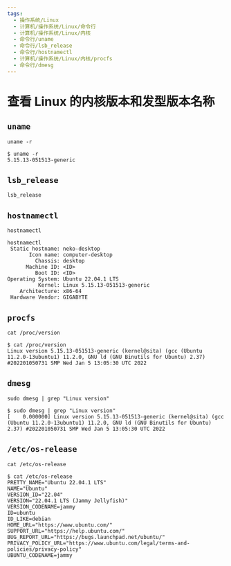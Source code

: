 ```yaml
---
tags:
  - 操作系统/Linux
  - 计算机/操作系统/Linux/命令行
  - 计算机/操作系统/Linux/内核
  - 命令行/uname
  - 命令行/lsb_release
  - 命令行/hostnamectl
  - 计算机/操作系统/Linux/内核/procfs
  - 命令行/dmesg
---
```

# 查看 Linux 的内核版本和发型版本名称

## `uname`

```shell
uname -r
```

```shell
$ uname -r
5.15.13-051513-generic
```

## `lsb_release`

```shell
lsb_release
```

## `hostnamectl`

```shell
hostnamectl
```

```shell
hostnamectl
 Static hostname: neko-desktop
       Icon name: computer-desktop
         Chassis: desktop
      Machine ID: <ID>
         Boot ID: <ID>
Operating System: Ubuntu 22.04.1 LTS
          Kernel: Linux 5.15.13-051513-generic
    Architecture: x86-64
 Hardware Vendor: GIGABYTE
```

## `procfs`

```shell
cat /proc/version
```

```shell
$ cat /proc/version
Linux version 5.15.13-051513-generic (kernel@sita) (gcc (Ubuntu 11.2.0-13ubuntu1) 11.2.0, GNU ld (GNU Binutils for Ubuntu) 2.37) #202201050731 SMP Wed Jan 5 13:05:30 UTC 2022
```

## `dmesg`

```shell
sudo dmesg | grep "Linux version"
```

```shell
$ sudo dmesg | grep "Linux version"
[    0.000000] Linux version 5.15.13-051513-generic (kernel@sita) (gcc (Ubuntu 11.2.0-13ubuntu1) 11.2.0, GNU ld (GNU Binutils for Ubuntu) 2.37) #202201050731 SMP Wed Jan 5 13:05:30 UTC 2022
```

## `/etc/os-release`

```shell
cat /etc/os-release
```

```shell
$ cat /etc/os-release
PRETTY_NAME="Ubuntu 22.04.1 LTS"
NAME="Ubuntu"
VERSION_ID="22.04"
VERSION="22.04.1 LTS (Jammy Jellyfish)"
VERSION_CODENAME=jammy
ID=ubuntu
ID_LIKE=debian
HOME_URL="https://www.ubuntu.com/"
SUPPORT_URL="https://help.ubuntu.com/"
BUG_REPORT_URL="https://bugs.launchpad.net/ubuntu/"
PRIVACY_POLICY_URL="https://www.ubuntu.com/legal/terms-and-policies/privacy-policy"
UBUNTU_CODENAME=jammy
```
